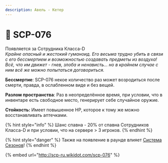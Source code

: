 ```yaml
---
description: Авель - Кетер
---
```


# 🧛 SCP-076

Появляется за Сотрудника Класса-D\
_Крайне опасный и жестокий гуманоид. Его весьма трудно убить в связи с его бессмертием и возможностью создавать предметы из воздуха! Всё, что им движет - гнев, злоба и ненависть... но в крайнем случае с ним всё же можно попытаться договориться._

**Бессмертие**: SCP-076 некое количество раз может возродиться после смерти, правда, в ослабленном виде и без вещей.

**Разлом пространства**: Раз в неопределённое время, при условии, что в инвентаре есть свободное место, генерирует себе случайное оружие.

**Стойкость:** Имеет повышенное HP, которое к тому же можно восстанавливать аптечками.

{% hint style="info" %}
Шанс спавна - 20% от спавна Сотрудников Класса-D и при условии, что на сервере > 3 игроков.
{% endhint %}

{% hint style="danger" %}
Также на появление в раунде влияет [Система Сезонов](../server-systems/seasons-system.md)!
{% endhint %}

{% embed url="http://scp-ru.wikidot.com/scp-076" %}
